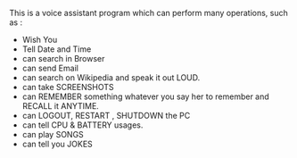 This is a voice assistant program which can perform many operations, such as : 
* Wish You
* Tell Date and Time
* can search in Browser
* can send Email
* can search on Wikipedia and speak it out LOUD. 
* can take SCREENSHOTS
* can REMEMBER something whatever you say her to remember and RECALL it ANYTIME.
* can LOGOUT, RESTART , SHUTDOWN the PC
* can tell CPU & BATTERY usages.
* can play SONGS 
* can tell you JOKES
